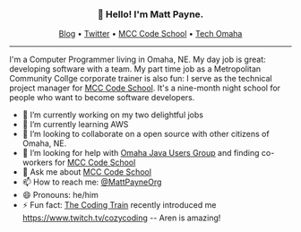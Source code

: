 <h3 align="center">👋 Hello! I'm Matt Payne.</h3>

<p align="center">
  <a href="https://MattPayne.org">Blog</a> •
  <a href="https://twitter.com/MattPayneOrg">Twitter</a> •
  <a href="https://mccneb.edu/CodeSchool">MCC Code School</a> •
  <a href="https://techomaha.com/">Tech Omaha</a>
</p>

---

I'm a Computer Programmer living in Omaha, NE.  My day job is great: developing software with a team.  My part time job as a Metropolitan Community Collge corporate trainer is also fun: I serve as the technical project manager for [MCC Code School](https://mccneb.edu/CodeSchool.aspx).  It's a nine-month night school for people who want to become software developers.   


- 🔭 I’m currently working on my two delightful jobs
- 🌱 I’m currently learning AWS
- 👯 I’m looking to collaborate on a open source with other citizens of Omaha, NE.
- 🤔 I’m looking for help with [Omaha Java Users Group](http://OJUG.org) and finding co-workers for [MCC Code School](https://mccneb.edu/CodeSchool.aspx)
- 💬 Ask me about [MCC Code School](https://mccneb.edu/CodeSchool.aspx)
- 📫 How to reach me: <a href="https://twitter.com/MattPayneOrg">@MattPayneOrg</a> 
- 😄 Pronouns: he/him
- ⚡ Fun fact: [The Coding Train](https://www.youtube.com/watch?v=cEGMAu2CMRc) recently introduced me https://www.twitch.tv/cozycoding -- Aren is amazing!

